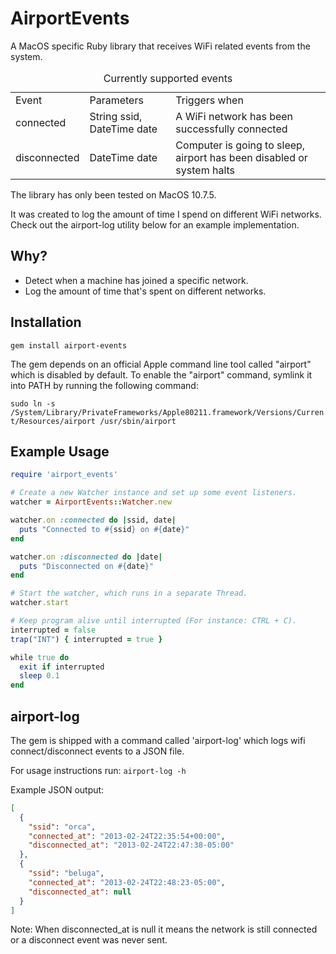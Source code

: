 AirportEvents
=============

A MacOS specific Ruby library that receives WiFi related events from the system.

<table>
  <caption>Currently supported events</caption>
  <tr>
    <td>Event</td>
    <td>Parameters</td>
    <td>Triggers when</td>
  </tr>
  <tr>
    <td>connected</td>
    <td>String ssid, DateTime date</td>
    <td>A WiFi network has been successfully connected</td>
  </tr>
  <tr>
    <td>disconnected</td>
    <td>DateTime date</td>
    <td>Computer is going to sleep, airport has been disabled or system halts</td>
  </tr>
</table>

The library has only been tested on MacOS 10.7.5.

It was created to log the amount of time I spend on different WiFi networks. Check out the airport-log utility below for an example implementation.

Why?
-------------

* Detect when a machine has joined a specific network. 
* Log the amount of time that's spent on different networks.

Installation
------------
``
gem install airport-events
``

The gem depends on an official Apple command line tool called "airport" which is disabled by default. To enable the "airport" command, symlink it into PATH by running the following command: 

``
sudo ln -s /System/Library/PrivateFrameworks/Apple80211.framework/Versions/Current/Resources/airport /usr/sbin/airport
``

Example Usage
-----

```ruby
require 'airport_events'

# Create a new Watcher instance and set up some event listeners.
watcher = AirportEvents::Watcher.new

watcher.on :connected do |ssid, date|
  puts "Connected to #{ssid} on #{date}"
end

watcher.on :disconnected do |date|
  puts "Disconnected on #{date}"
end

# Start the watcher, which runs in a separate Thread.
watcher.start

# Keep program alive until interrupted (For instance: CTRL + C).
interrupted = false
trap("INT") { interrupted = true }

while true do
  exit if interrupted
  sleep 0.1
end

```

airport-log
-----------

The gem is shipped with a command called 'airport-log' which logs wifi connect/disconnect events to a JSON file.

For usage instructions run:
``airport-log -h``

Example JSON output:

```json
[
  {
    "ssid": "orca",
    "connected_at": "2013-02-24T22:35:54+00:00",
    "disconnected_at": "2013-02-24T22:47:38-05:00"
  },
  {
    "ssid": "beluga",
    "connected_at": "2013-02-24T22:48:23-05:00",
    "disconnected_at": null
  }
]
```

Note: When disconnected_at is null it means the network is still connected or a disconnect event was never sent.

